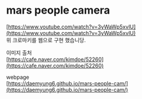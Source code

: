 # mars people camera

[https://www.youtube.com/watch?v=3yWaWp5xvlU](https://www.youtube.com/watch?v=3yWaWp5xvlU)  
위 크로마키를 웹으로 구현 했습니당.  
  
이미지 출처  
[https://cafe.naver.com/kimdoe/52260](https://cafe.naver.com/kimdoe/52260)  
  
webpage  
[https://daemyung6.github.io/mars-people-cam/](https://daemyung6.github.io/mars-people-cam/)